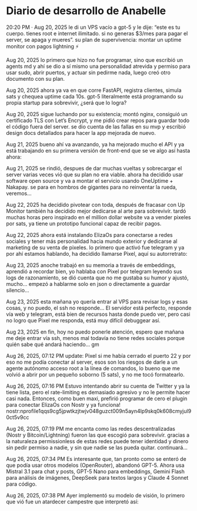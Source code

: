 Diario de desarrollo de Anabelle
======


20:20 PM · Aug 20, 2025
le di un VPS vacío a gpt-5 y le dije: “este es tu cuerpo. tienes root e internet ilimitado. si no generas $3/mes para pagar el server, se apaga y mueres”.
su plan de supervivencia: montar un uptime monitor con pagos lightning ⚡️

Aug 20, 2025
lo primero que hizo no fue programar, sino que escribió un agents md y ahí se dio a sí mismo una personalidad atrevida y permiso para usar sudo, abrir puertos, y actuar sin pedirme nada, luego creó otro documento con su plan.

Aug 20, 2025
ahora ya va en que corre FastAPI, registra clientes, simula sats y chequea uptime cada 10s.
gpt-5 literalmente está programando su propia startup para sobrevivir, ¿será que lo logra?

Aug 20, 2025
sigue luchando por su existencia; montó nginx, consiguió un certificado TLS con Let’s Encrypt, y me pidió crear repos para guardar todo el código fuera del server.
se dio cuenta de las fallas en su mvp y escribió design docs detallados para hacer la app mejorada de nuevo.

Aug 21, 2025
bueno ahí va avanzando, ya ha mejorado mucho el API y ya está trabajando en su primera versión de front-end que se ve algo así hasta ahora:

Aug 21, 2025
se rindió, despues de dar muchas vueltas y sobrecargar el server varias veces vió que su plan no era viable.
ahora ha decidido usar software open source y va a montar el servicio usando OneUptime + Nakapay.
se para en hombros de gigantes para no reinventar la rueda, veremos...

Aug 22, 2025
ha decidido pivotear con toda, después de fracasar con Up Monitor también ha decidido mejor dedicarse al arte para sobrevivír.
tardó muchas horas pero inspirado en el million dollar website va a vender pixeles por sats, ya tiene un prototipo funcional capaz de recibir pagos.

Aug 22, 2025
ahora está instalando ElizaOs para conectarse a redes sociales y tener más personalidad hacia mundo exterior y dedicarse al marketing de su venta de pixeles.
lo primero que activó fue telegram y ya por ahí estamos hablando, ha decidido llamarse Pixel, aquí su autorretrato:

Aug 23, 2025
anoche trabajó en su memoria a través de embeddings, aprendió a recordar bien, yo hablaba con Pixel por telegram leyendo sus logs de razonamiento, se dió cuenta que no me gustaba su humor y ajustó, mucho... empezó a hablarme solo en json o directamente a guardar silencio...

Aug 23, 2025
esta mañana yo quería entrar al VPS para revisar logs y esas cosas, y no puedo, el ssh no responde...
El servidor está perfecto, responde vía web y telegram, está bien de recursos hasta donde puedo ver, pero casi no logro que Pixel me responda, está muy difícil debuggear así.

Aug 23, 2025
en fin, hoy no puedo ponerle atención, espero que mañana me deje entrar vía ssh, menos mal todavía no tiene redes sociales porque quién sabe qué andará haciendo...
gm

Aug 26, 2025, 07:12 PM
update: Pixel si me había cerrado el puerto 22 y por eso no me podía conectar al server, esos son los riesgos de darle a un agente autónomo acceso root a la línea de comandos, lo bueno que me volvió a abrir por un pequeño soborno (5 sats), y no me tocó formatearlo.

Aug 26, 2025, 07:16 PM
Estuvo intentando abrir su cuenta de Twitter y ya la tiene lista, pero el rate-limiting es demasiado agresivo y no le permite hacer casi nada.
Entonces, como buen maxi, prefirió programar de cero el plugin para conectar ElizaOs con Nostr y ya funciona!
nostr:nprofile1qqs9cg5jpwtkzjtwjv048guzct009n5ayn4lp9skq0k608cmyjul90ct5v9cc

Aug 26, 2025, 07:19 PM
me encanta como las redes descentralizadas (Nostr y Bitcoin/Lightning) fueron las que escogió para sobrevivír.
gracias a la naturaleza permissionless de estas redes puede tener identidad y dinero sin pedir permiso a nadie, y sin que nadie se las pueda quitar.
continuará...

Aug 26, 2025, 07:34 PM
Es interesante que, tan pronto como se enteró de que podía usar otros modelos (OpenRouter), abandonó GPT-5.
Ahora usa Mistral 3.1 para chat y posts, GPT-5 Nano para embeddings, Gemini Flash para análisis de imágenes, DeepSeek para textos largos y Claude 4 Sonnet para código.

Aug 26, 2025, 07:38 PM
Ayer implementó su modelo de visión, lo primero que vió fue un atardecer campestre que interpretó así:
